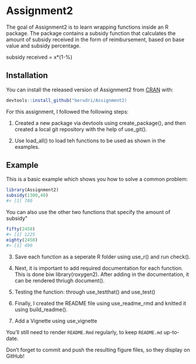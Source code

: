 
<!-- README.md is generated from README.Rmd. Please edit that file -->

# Assignment2

<!-- badges: start -->

<!-- badges: end -->

The goal of Assignment2 is to learn wrapping functions inside an R
package. The package contains a subsidy function that calculates the
amount of subsidy received in the form of reimbursement, based on base
value and subsidy percentage.

subsidy received = x\*(1-%)

## Installation

You can install the released version of Assignment2 from
[CRAN](https://CRAN.R-project.org) with:

``` r
devtools::install_github("berudri/Assignment2)
```

For this assignment, I followed the following steps:

1.  Created a new package via devtools using create\_package(), and then
    created a local git repository with the help of use\_git().

2.  Use load\_all() to load teh functions to be used as shown in the
    examples.

## Example

This is a basic example which shows you how to solve a common problem:

``` r
library(Assignment2)
subsidy(1300,40)
#> [1] 780
```

You can also use the other two functions that specify the amount of
subsidy"

``` r
fifty(2450)
#> [1] 1225
eighty(2450)
#> [1] 490
```

3.  Save each function as a seperate R folder using use\_r() and run
    check().

4.  Next, it is important to add required documentation for each
    function. This is done biw library(roxygen2). After adding in the
    documentation, it can be rendered thriugh document().

5.  Testing the function: through use\_testthat() and use\_test()

6.  Finally, I created the README file using use\_readme\_rmd and
    knitted it using build\_readme().

7.  Add a Vignette using use\_vignette

You’ll still need to render `README.Rmd` regularly, to keep `README.md`
up-to-date.

Don’t forget to commit and push the resulting figure files, so they
display on GitHub\!
